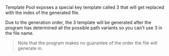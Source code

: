 Template Pool exposes a special key template called 3 that will get replaced with the index of the generated file.

Due to the generation order, the 3 template will be generated after the program has determined all the possible path variants so you can't use 3 in the file name.

> Note that the program makes no guarantee of the order the file will generate in.